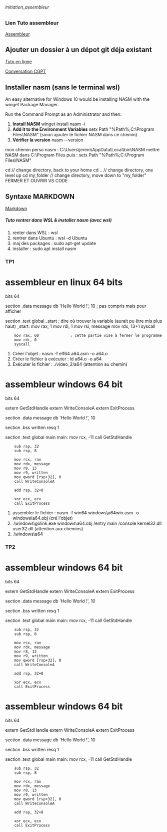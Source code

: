 ###### Initiation_assembleur

### Lien Tuto assembleur
[Assembleur](https://www.youtube.com/watch?v=fvtd2Ut3MHw&list=PLrSOXFDHBtfEs7PCC6r44iXiX5gMlbjcR)

## Ajouter un dossier à un dépot git déja existant
[Tuto en ligne](https://smart-tech.mg/git-importer-un-repertoire-existant-dans-son-repository/)

[Conversation CGPT](https://chat.openai.com/share/164e7e71-600e-4228-abbc-d5fbd25f042c)

## Installer nasm (sans le terminal wsl)
An easy alternative for Windows 10 would be installing NASM with the winget Package Manager.

Run the Command Prompt as an Administrator and then:

1. **Install NASM**
winget install nasm -i
2. **Add it to the Environment Variables**
setx Path "%Path%;C:\Program Files\NASM\" (sinon ajouter le fichier NASM dans ce chemin)
3. **Vérifier la version**
nasm --version

mon chemin perso nasm : C:\Users\jerem\AppData\Local\bin\NASM
mettre NASM dans C:\Program Files
puis : setx Path "%Path%;C:\Program Files\NASM\"

cd              // change directory, back to your home
cd ..           // change directory, one level up
cd my_folder    // change directory, move down to "my_folder"
FERMER ET OUVRIR VS CODE

## Syntaxe MARKDOWN
[Markdown](https://chat.openai.com/share/b9232320-f046-4fb9-8de8-46651ba94544) 


##### Tuto rentrer dans WSL & installer nasm (avec wsl)

1. renter dans WSL : wsl
1. rentrer dans Ubuntu : wsl -d Ubuntu
2. maj des packages : sudo apt-get update
3. installer : sudo apt install nasm

### TP1
# assembleur en linux 64 bits

bits 64

section .data
    message db 'Hello World !', 10      ; pas compris mais pour afficher

section .text
    global _start               ; dire où trouver la variable (aurait pu être mis plus haut)
    _start:
        mov rax, 1
        mov rdi, 1
        mov rsi, message
        mov rdx, 13+1
        syscall

        mov rax, 60              ; cette partie vise à fermer le programme
        mov rdi, 0
        syscall 

1. Créer l'objet : nasm -f elf64 a64.asm -o a64.o
2. Créer le fichier à exécuter : ld a64.o -o a64
3. Exécuter le fichier : ./video_2/a64 (attention au chemin)

# assembleur windows 64 bit

bits 64 

extern GetStdHandle
extern WriteConsoleA
extern ExitProcess

section .data
    message db 'Hello World !', 10

section .bss
    written resq 1

section .text
    global main
    main:
        mov rcx, -11
        call GetStdHandle

        sub rsp, 32
        sub rsp, 8

        mov rcx, rax
        mov rdx, message
        mov r8, 13
        mov r9, written 
        mov qword [rsp+32], 0
        call WriteConsoleA

        add rsp, 32+8

        xor ecx, ecx
        call ExitProcess


1. assembler le fichier : nasm -f win64 windows\a64win.asm -o windows\a64.obj (cré l'objet)
2. .\windows\golink.exe windows\a64.obj /entry main /console kernel32.dll user32.dll  (attention aux chemins)
3. .\windows\a64

### TP2

# assembleur windows 64 bit

bits 64 

extern GetStdHandle
extern WriteConsoleA
extern ExitProcess

section .data
    message db 'Hello World !', 10

section .bss
    written resq 1

section .text
    global main
    main:
        mov rcx, -11
        call GetStdHandle

        sub rsp, 32
        sub rsp, 8

        mov rcx, rax
        mov rdx, message
        mov r8, 13
        mov r9, written 
        mov qword [rsp+32], 0
        call WriteConsoleA

        add rsp, 32+8

        xor ecx, ecx
        call ExitProcess

# assembleur windows 64 bit

bits 64 

extern GetStdHandle
extern WriteConsoleA
extern ExitProcess

section .data
    message db 'Hello World !', 10

section .bss
    written resq 1

section .text
    global main
    main:
        mov rcx, -11
        call GetStdHandle

        sub rsp, 32
        sub rsp, 8

        mov rcx, rax
        mov rdx, message
        mov r8, 13
        mov r9, written 
        mov qword [rsp+32], 0
        call WriteConsoleA

        add rsp, 32+8

        xor ecx, ecx
        call ExitProcess
